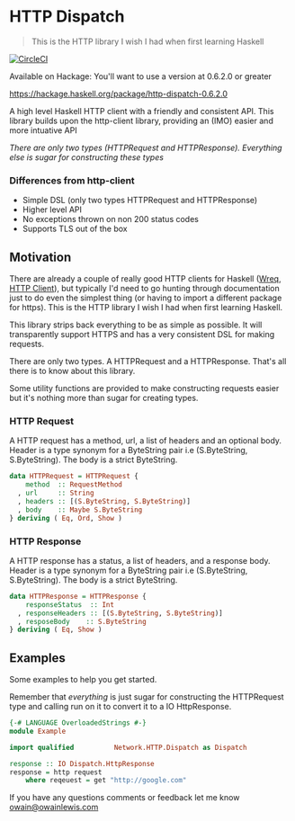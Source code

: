 # HTTP Dispatch

> This is the HTTP library I wish I had when first learning Haskell

[![CircleCI](https://circleci.com/gh/owainlewis/http-dispatch.svg?style=svg)](https://circleci.com/gh/owainlewis/http-dispatch)

Available on Hackage: You'll want to use a version at 0.6.2.0 or greater

https://hackage.haskell.org/package/http-dispatch-0.6.2.0

A high level Haskell HTTP client with a friendly and consistent API.
This library builds upon the http-client library, providing an (IMO) easier and more intuative API

*There are only two types (HTTPRequest and HTTPResponse). Everything else is sugar for constructing these types*

### Differences from http-client

* Simple DSL (only two types HTTPRequest and HTTPResponse)
* Higher level API
* No exceptions thrown on non 200 status codes
* Supports TLS out of the box

## Motivation

There are already a couple of really good HTTP clients for Haskell ([Wreq](http://www.serpentine.com/wreq/), [HTTP Client](https://github.com/snoyberg/http-client)), but typically I'd need to go hunting through documentation just to do even the simplest thing (or having to import a different package for https).
This is the HTTP library I wish I had when first learning Haskell.

This library strips back everything to be as simple as possible.
It will transparently support HTTPS and has a very consistent DSL for making requests.

There are only two types. A HTTPRequest and a HTTPResponse. That's all there is to know about this library.

Some utility functions are provided to make constructing requests easier but it's nothing more than sugar for creating types.

### HTTP Request

A HTTP request has a method, url, a list of headers and an optional body. Header is a type synonym for a ByteString pair i.e (S.ByteString, S.ByteString). The body is a strict ByteString.

```haskell
data HTTPRequest = HTTPRequest {
	method  :: RequestMethod
  , url     :: String
  , headers :: [(S.ByteString, S.ByteString)]
  , body    :: Maybe S.ByteString
} deriving ( Eq, Ord, Show )
```

### HTTP Response

A HTTP response has a status, a list of headers, and a response body. Header is a type synonym for a ByteString pair i.e (S.ByteString, S.ByteString). The body is a strict ByteString.

```haskell
data HTTPResponse = HTTPResponse {
	responseStatus  :: Int
  , responseHeaders :: [(S.ByteString, S.ByteString)]
  , resposeBody    :: S.ByteString
} deriving ( Eq, Show )
```

## Examples

Some examples to help you get started.

Remember that *everything* is just sugar for constructing the HTTPRequest type and calling run on it to convert it to a IO HttpResponse.

```haskell
{-# LANGUAGE OverloadedStrings #-}
module Example

import qualified          Network.HTTP.Dispatch as Dispatch

response :: IO Dispatch.HttpResponse
response = http request
	where reqeuest = get "http://google.com"

```

If you have any questions comments or feedback let me know <owain@owainlewis.com>
